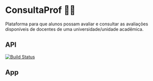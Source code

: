 # ConsultaProf 👨‍🏫

Plataforma para que alunos possam avaliar e consultar as avaliações disponíveis de docentes de uma universidade/unidade acadêmica.


## API

[![Build Status](https://travis-ci.com/josecxsta/ConsultaProf.svg?branch=master)](https://travis-ci.com/josecxsta/ConsultaProf)

## App